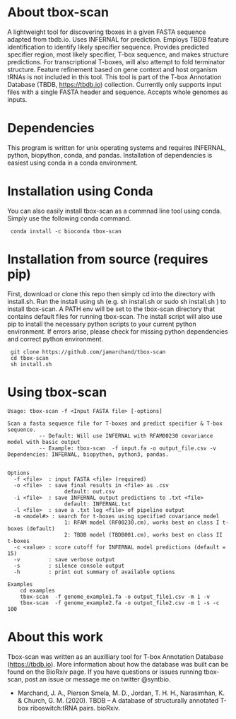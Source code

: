 

# About tbox-scan
A lightweight tool for discovering tboxes in a given FASTA sequence adapted from tbdb.io. Uses INFERNAL for prediction. Employs TBDB feature identification to identify likely specifier sequence. Provides predicted specifier region, most likely specifier, T-box sequence, and makes structure predictions. For transcriptional T-boxes, will also attempt to fold terminator structure. Feature refinement based on gene context and host organism tRNAs is not included in this tool. This tool is part of the T-box Annotation Database (TBDB, https://tbdb.io) collection. Currently only supports input files with a single FASTA header and sequence.  Accepts whole genomes as inputs. 


# Dependencies 
This program is written for unix operating systems and requires INFERNAL, python, biopython, conda, and pandas. Installation of dependencies is easiest using conda in a conda environment. 

     
# Installation using Conda 
You can also easily install tbox-scan as a commnad line tool using conda. Simply use the following conda command. 

     conda install -c bioconda tbox-scan
     
# Installation from source (requires pip) 
First, download or clone this repo then simply cd into the directory with install.sh. Run the install using sh (e.g. sh install.sh or sudo sh install.sh ) to install tbox-scan. A PATH env will be set to the tbox-scan directory that contains default files for running tbox-scan. The install script will also use pip to install the necessary python scripts to your current python environment. If errors arise, please check for missing python dependencies and correct python environment. 

     git clone https://github.com/jamarchand/tbox-scan
     cd tbox-scan
     sh install.sh

     
# Using tbox-scan 
  
    Usage: tbox-scan -f <Input FASTA file> [-options]

    Scan a fasta sequence file for T-boxes and predict specifier & T-box sequence.
              -- Default: Will use INFERNAL with RFAM00230 covariance model with basic output
              -- Example: tbox-scan  -f input.fa -o output_file.csv -v
    Dependencies: INFERNAL, biopython, python3, pandas.


    Options
      -f <file>  : input FASTA <file> (required) 
      -o <file>  : save final results in <file> as .csv
                      default: out.csv
      -i <file>  : save INFERNAL output predictions to .txt <file>
                      default: INFERNAL.txt
      -l <file>  : save a .txt log <file> of pipeline output
      -m <model#> : search for t-boxes using specified covariance model
                      1: RFAM model (RF00230.cm), works best on class I t-boxes (default)
                      2: TBDB model (TBDB001.cm), works best on class II t-boxes 
      -c <value> : score cutoff for INFERNAL model predictions (default = 15)
      -v         : save verbose output
      -s         : silence console output
      -h         : print out summary of available options

    Examples
        cd examples
        tbox-scan  -f genome_example1.fa -o output_file1.csv -m 1 -v
        tbox-scan  -f genome_example2.fa -o output_file2.csv -m 1 -s -c 100

# About this work 
Tbox-scan was written as an auxilliary tool for T-box Annotation Database (https://tbdb.io). More information about how the database was built can be found on the BioRxiv page. If you have questions or issues running tbox-scan, post an issue or message me on twitter @syntbio. 

- Marchand, J. A., Pierson Smela, M. D., Jordan, T. H. H., Narasimhan, K. & Church, G. M. (2020). TBDB – A database of structurally annotated T-box riboswitch:tRNA pairs. bioRxiv.


